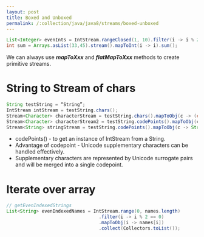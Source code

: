 ```yaml
---
layout: post
title: Boxed and Unboxed
permalink: /:collection/java/java8/streams/boxed-unboxed
---
```



```java
List<Integer> evenInts = IntStream.rangeClosed(1, 10).filter(i -> i % 2 == 0).boxed().collect(Collectors.toList());
int sum = Arrays.asList(33,45).stream().mapToInt(i -> i).sum();
```
We can always use ***mapToXxx*** and ***flatMapToXxx*** methods to create primitive streams.

# String to Stream of chars
```java
String testString = “String”;
IntStream intStream = testString.chars();
Stream<Character> characterStream = testString.chars().mapToObj(c -> (char) c);
Stream<Character> characterStream2 = testString.codePoints().mapToObj(c -> (char) c);
Stream<String> stringStream = testString.codePoints().mapToObj(c -> String.valueOf((char) c));
```
* codePoints() - to get an instance of IntStream from a String. 
* Advantage of codepoint - Unicode supplementary characters can be handled effectively.
* Supplementary characters are represented by Unicode surrogate pairs and will be merged into a single codepoint. 

# Iterate over array
```java
// getEvenIndexedStrings
List<String> evenIndexedNames = IntStream.range(0, names.length)
                                  .filter(i -> i % 2 == 0)
                                  .mapToObj(i -> names[i])
                                  .collect(Collectors.toList());
```
